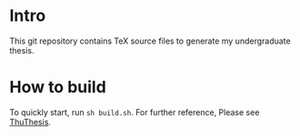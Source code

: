 # Intro
This git repository contains TeX source files to generate my undergraduate thesis.

# How to build
To quickly start, run `sh build.sh`. For further reference,
Please see [ThuThesis](https://github.com/xueruini/thuthesis).